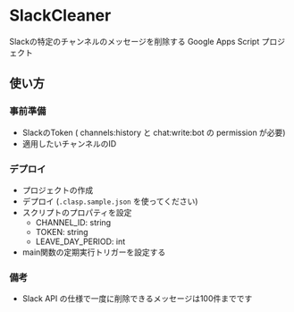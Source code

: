 # SlackCleaner

Slackの特定のチャンネルのメッセージを削除する Google Apps Script プロジェクト

## 使い方

### 事前準備
- SlackのToken ( channels:history と chat:write:bot の permission が必要)
- 適用したいチャンネルのID

### デプロイ
- プロジェクトの作成
- デプロイ (`.clasp.sample.json` を使ってください)
- スクリプトのプロパティを設定
  - CHANNEL_ID: string
  - TOKEN: string
  - LEAVE_DAY_PERIOD: int
- main関数の定期実行トリガーを設定する

### 備考
- Slack API の仕様で一度に削除できるメッセージは100件までです
